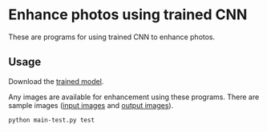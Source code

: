 # Enhance photos using trained CNN
These are programs for using trained CNN to enhance photos.

## Usage 
Download the [trained model](https://waseda.box.com/s/ag2y6uup0eq5lsqb39lppf46bvey8vt1).

Any images are available for enhancement using these programs.
There are sample images ([input images](https://waseda.box.com/s/4k7dyqennzs2j2ub3z9mvaat2o2msre4) and [output images](https://waseda.box.com/s/ji9xwu2mnjzhyx5p5a6a4qq8lni7pv16)). 

	python main-test.py test
